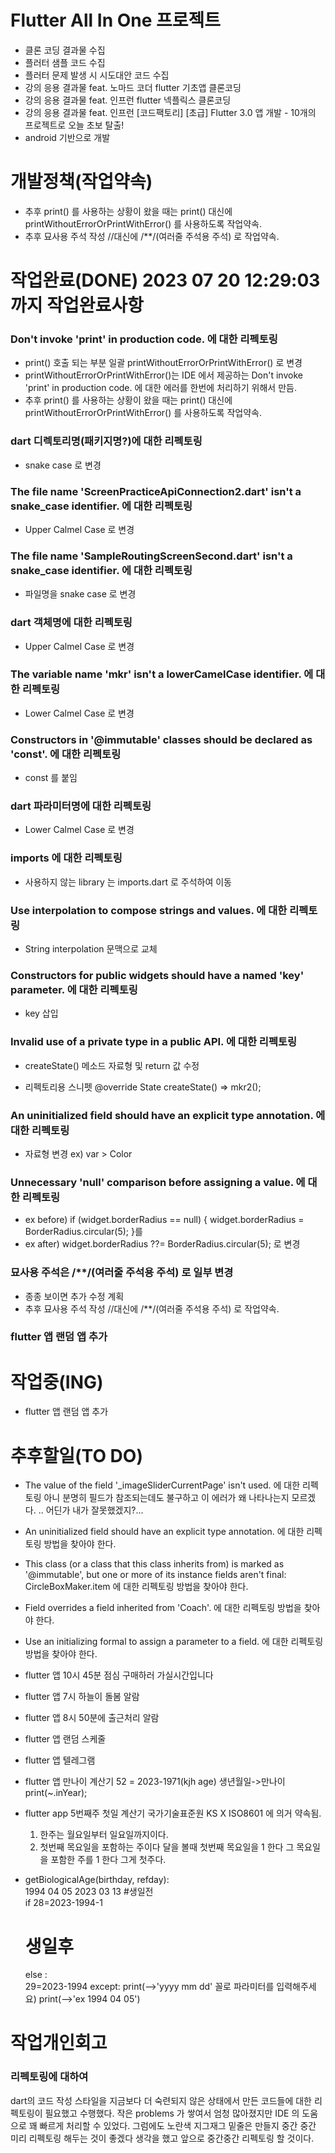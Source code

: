 # Flutter All In One 프로젝트
- 클론 코딩 결과물 수집
- 플러터 샘플 코드 수집
- 플러터 문제 발생 시 시도대안 코드 수집
- 강의 응용 결과물 feat. 노마드 코더 flutter 기초앱 클론코딩 
- 강의 응용 결과물 feat. 인프런 flutter 넥플릭스 클론코딩 
- 강의 응용 결과물 feat. 인프런 [코드팩토리] [초급] Flutter 3.0 앱 개발 - 10개의 프로젝트로 오늘 초보 탈출! 
- android 기반으로 개발


# 개발정책(작업약속)
- 추후 print() 를 사용하는 상황이 왔을 때는 print() 대신에 printWithoutErrorOrPrintWithError() 를 사용하도록 작업약속.
- 추후 묘사용 주석 작성 //대신에 /**/(여러줄 주석용 주석) 로 작업약속.



# 작업완료(DONE) 2023 07 20 12:29:03 까지 작업완료사항
###  Don't invoke 'print' in production code. 에 대한 리펙토링 
- print() 호출 되는 부분 일괄 printWithoutErrorOrPrintWithError() 로 변경
- printWithoutErrorOrPrintWithError()는 IDE 에서 제공하는 Don't invoke 'print' in production code. 에 대한 에러를 한번에 처리하기 위해서 만듬.
- 추후 print() 를 사용하는 상황이 왔을 때는 print() 대신에 printWithoutErrorOrPrintWithError() 를 사용하도록 작업약속.

###  dart 디렉토리명(패키지명?)에 대한 리펙토링 
- snake case 로 변경

###  The file name 'ScreenPracticeApiConnection2.dart' isn't a snake_case identifier. 에 대한 리펙토링 
- Upper Calmel Case 로 변경

###  The file name 'SampleRoutingScreenSecond.dart' isn't a snake_case identifier. 에 대한 리펙토링 
- 파일명을 snake case 로 변경

###  dart 객체명에 대한 리펙토링 
- Upper Calmel Case 로 변경

###  The variable name 'mkr' isn't a lowerCamelCase identifier. 에 대한 리펙토링 
- Lower Calmel Case 로 변경

###  Constructors in '@immutable' classes should be declared as 'const'. 에 대한 리펙토링 
- const 를 붙임

###  dart 파라미터명에 대한 리펙토링 
- Lower Calmel Case 로 변경

###  imports 에 대한 리펙토링 
- 사용하지 않는 library 는 imports.dart 로 주석하여 이동

###  Use interpolation to compose strings and values. 에 대한 리펙토링 
- String interpolation 문맥으로 교체

###  Constructors for public widgets should have a named 'key' parameter. 에 대한 리펙토링 
- key 삽입

###  Invalid use of a private type in a public API. 에 대한 리펙토링 
- createState() 메소드 자료형 및 return 값 수정

- 리펙토리용 스니펫
    @override
    State<mkr> createState() =>  mkr2();

###  An uninitialized field should have an explicit type annotation. 에 대한 리펙토링 
- 자료형 변경 ex) var > Color

###  Unnecessary 'null' comparison before assigning a value. 에 대한 리펙토링 
- ex before) if (widget.borderRadius == null) {
  widget.borderRadius = BorderRadius.circular(5);
  }를
- ex after) widget.borderRadius ??= BorderRadius.circular(5); 로 변경 

###  묘사용 주석은 /**/(여러줄 주석용 주석) 로 일부 변경 
- 종종 보이면 추가 수정 계획
- 추후 묘사용 주석 작성 //대신에 /**/(여러줄 주석용 주석) 로 작업약속.

### flutter 앱 랜덤 앱 추가
 

# 작업중(ING)
- flutter 앱 랜덤 앱 추가



# 추후할일(TO DO)
- The value of the field '_imageSliderCurrentPage' isn't used. 에 대한 리펙토링
아니 분명히 필드가 참조되는데도 불구하고 이 에러가 왜 나타나는지 모르겠다. .. 어딘가 내가 잘못했겠지?...

- An uninitialized field should have an explicit type annotation. 에 대한 리펙토링
    방법을 찾아야 한다.
    
- This class (or a class that this class inherits from) is marked as '@immutable', but one or more of its instance fields aren't final: CircleBoxMaker.item  에 대한 리펙토링
    방법을 찾아야 한다.

- Field overrides a field inherited from 'Coach'.  에 대한 리펙토링
  방법을 찾아야 한다.

- Use an initializing formal to assign a parameter to a field. 에 대한 리펙토링
  방법을 찾아야 한다.


- flutter 앱 10시 45분 점심 구매하러 가실시간입니다
- flutter 앱 7시 하늘이 돌봄 알람
- flutter 앱 8시 50분에 출근처리 알람
- flutter 앱 랜덤 스케줄
- flutter 앱 텔레그램
- flutter 앱 만나이 계산기
  52 = 2023-1971(kjh age)
  생년월일->만나이
  print(~.inYear);

- flutter app 5번째주 첫일 계산기
  국가기술표준원 KS X ISO8601 에 의거 약속됨.
  1. 한주는 월요일부터 일요일까지이다.
  2. 첫번째 목요일을 포함하는 주이다 
    달을 볼때 첫번째 목요일을 1 한다
    그 목요일을 포함한 주를 1 한다
    그게 첫주다.

- getBiologicalAge(birthday, refday):			
  1994 04 05		2023 03 13
  #생일전		
  if
    28=2023-1994-1
  # 생일후
  else :  
    29=2023-1994    except:
    print(-->'yyyy mm dd' 꼴로 파라미터를 입력해주세요)
    print(-->'ex 1994 04 05')

 
    
# 작업개인회고
### 리펙토링에 대하여
  dart의 코드 작성 스타일을 지금보다 더 숙련되지 않은 상태에서 만든 코드들에 대한 리펙토링이 필요했고 수행했다.
  작은 problems 가 쌓여서 엄청 많아졌지만 IDE 의 도움으로 꽤 빠르게 처리할 수 있었다.
  그럼에도 노란색 지그재그 밑줄은 만들지 중간 중간 미리 리펙토링 해두는 것이 좋겠다 생각을 했고 앞으로 중간중간 리펙토링 할 것이다.
  